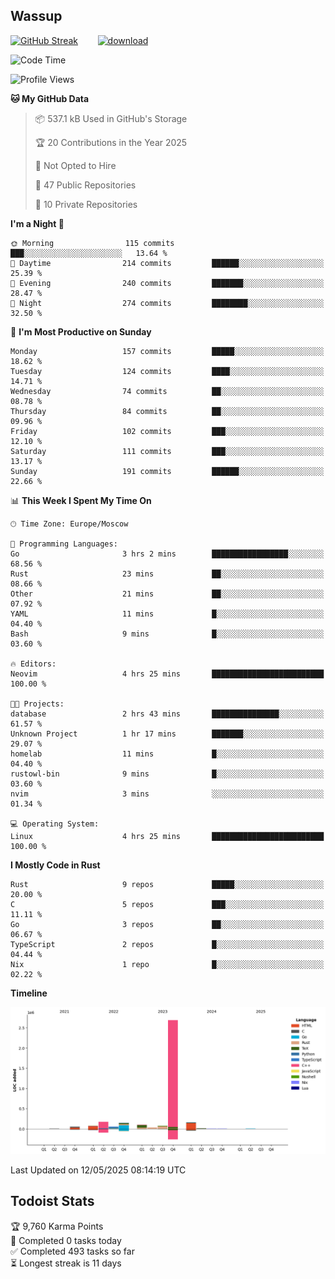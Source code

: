 ## Wassup

<!--
-->

[![GitHub Streak](http://github-readme-streak-stats.herokuapp.com?user=archeoss&theme=shades-of-purple&hide_border=true&date_format=j%20M%5B%20Y%5D)](https://git.io/streak-stats)&nbsp;&nbsp;&nbsp;&nbsp;&nbsp;&nbsp;&nbsp;&nbsp;[![download](https://user-images.githubusercontent.com/68448737/147796309-d8b65b1d-4dde-40d9-b03a-2b42aaa6cd43.jpeg)
](http://bmstu.ru/)

<!--START_SECTION:waka-->
![Code Time](http://img.shields.io/badge/Code%20Time-3%2C897%20hrs%2049%20mins-blue)

![Profile Views](http://img.shields.io/badge/Profile%20Views-0-blue)

**🐱 My GitHub Data** 

> 📦 537.1 kB Used in GitHub's Storage 
 > 
> 🏆 20 Contributions in the Year 2025
 > 
> 🚫 Not Opted to Hire
 > 
> 📜 47 Public Repositories 
 > 
> 🔑 10 Private Repositories 
 > 
**I'm a Night 🦉** 

```text
🌞 Morning                115 commits         ███░░░░░░░░░░░░░░░░░░░░░░   13.64 % 
🌆 Daytime                214 commits         ██████░░░░░░░░░░░░░░░░░░░   25.39 % 
🌃 Evening                240 commits         ███████░░░░░░░░░░░░░░░░░░   28.47 % 
🌙 Night                  274 commits         ████████░░░░░░░░░░░░░░░░░   32.50 % 
```
📅 **I'm Most Productive on Sunday** 

```text
Monday                   157 commits         █████░░░░░░░░░░░░░░░░░░░░   18.62 % 
Tuesday                  124 commits         ████░░░░░░░░░░░░░░░░░░░░░   14.71 % 
Wednesday                74 commits          ██░░░░░░░░░░░░░░░░░░░░░░░   08.78 % 
Thursday                 84 commits          ██░░░░░░░░░░░░░░░░░░░░░░░   09.96 % 
Friday                   102 commits         ███░░░░░░░░░░░░░░░░░░░░░░   12.10 % 
Saturday                 111 commits         ███░░░░░░░░░░░░░░░░░░░░░░   13.17 % 
Sunday                   191 commits         ██████░░░░░░░░░░░░░░░░░░░   22.66 % 
```


📊 **This Week I Spent My Time On** 

```text
🕑︎ Time Zone: Europe/Moscow

💬 Programming Languages: 
Go                       3 hrs 2 mins        █████████████████░░░░░░░░   68.56 % 
Rust                     23 mins             ██░░░░░░░░░░░░░░░░░░░░░░░   08.66 % 
Other                    21 mins             ██░░░░░░░░░░░░░░░░░░░░░░░   07.92 % 
YAML                     11 mins             █░░░░░░░░░░░░░░░░░░░░░░░░   04.40 % 
Bash                     9 mins              █░░░░░░░░░░░░░░░░░░░░░░░░   03.60 % 

🔥 Editors: 
Neovim                   4 hrs 25 mins       █████████████████████████   100.00 % 

🐱‍💻 Projects: 
database                 2 hrs 43 mins       ███████████████░░░░░░░░░░   61.57 % 
Unknown Project          1 hr 17 mins        ███████░░░░░░░░░░░░░░░░░░   29.07 % 
homelab                  11 mins             █░░░░░░░░░░░░░░░░░░░░░░░░   04.40 % 
rustowl-bin              9 mins              █░░░░░░░░░░░░░░░░░░░░░░░░   03.60 % 
nvim                     3 mins              ░░░░░░░░░░░░░░░░░░░░░░░░░   01.34 % 

💻 Operating System: 
Linux                    4 hrs 25 mins       █████████████████████████   100.00 % 
```

**I Mostly Code in Rust** 

```text
Rust                     9 repos             █████░░░░░░░░░░░░░░░░░░░░   20.00 % 
C                        5 repos             ███░░░░░░░░░░░░░░░░░░░░░░   11.11 % 
Go                       3 repos             ██░░░░░░░░░░░░░░░░░░░░░░░   06.67 % 
TypeScript               2 repos             █░░░░░░░░░░░░░░░░░░░░░░░░   04.44 % 
Nix                      1 repo              █░░░░░░░░░░░░░░░░░░░░░░░░   02.22 % 
```



**Timeline**

![Lines of Code chart](https://raw.githubusercontent.com/archeoss/archeoss/master/assets/bar_graph.png)


 Last Updated on 12/05/2025 08:14:19 UTC
<!--END_SECTION:waka-->

## Todoist Stats

<!-- TODO-IST:START -->
🏆  9,760 Karma Points           
🌸  Completed 0 tasks today           
✅  Completed 493 tasks so far           
⏳  Longest streak is 11 days
<!-- TODO-IST:END -->
